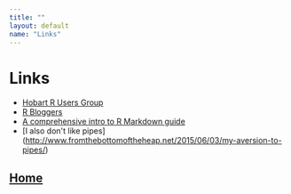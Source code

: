 ```yaml
---
title: ""
layout: default
name: "Links"
---
```


# Links 

- [Hobart R Users Group](http://www.meetup.com/hobart-r-users-group) 
- [R Bloggers](http://www.r-bloggers.com/)
- [A comprehensive intro to R Markdown guide](http://www.introductoryr.co.uk/Reproducibility/Markdown_guide.html)
- [I also don't like pipes] (http://www.fromthebottomoftheheap.net/2015/06/03/my-aversion-to-pipes/)

## [Home](http://australianantarcticdatacentre.github.io/GentleR/)


